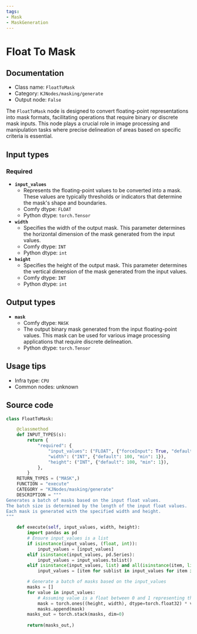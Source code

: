 ```yaml
---
tags:
- Mask
- MaskGeneration
---
```


# Float To Mask
## Documentation
- Class name: `FloatToMask`
- Category: `KJNodes/masking/generate`
- Output node: `False`

The `FloatToMask` node is designed to convert floating-point representations into mask formats, facilitating operations that require binary or discrete mask inputs. This node plays a crucial role in image processing and manipulation tasks where precise delineation of areas based on specific criteria is essential.
## Input types
### Required
- **`input_values`**
    - Represents the floating-point values to be converted into a mask. These values are typically thresholds or indicators that determine the mask's shape and boundaries.
    - Comfy dtype: `FLOAT`
    - Python dtype: `torch.Tensor`
- **`width`**
    - Specifies the width of the output mask. This parameter determines the horizontal dimension of the mask generated from the input values.
    - Comfy dtype: `INT`
    - Python dtype: `int`
- **`height`**
    - Specifies the height of the output mask. This parameter determines the vertical dimension of the mask generated from the input values.
    - Comfy dtype: `INT`
    - Python dtype: `int`
## Output types
- **`mask`**
    - Comfy dtype: `MASK`
    - The output binary mask generated from the input floating-point values. This mask can be used for various image processing applications that require discrete delineation.
    - Python dtype: `torch.Tensor`
## Usage tips
- Infra type: `CPU`
- Common nodes: unknown


## Source code
```python
class FloatToMask:

    @classmethod
    def INPUT_TYPES(s):
        return {
            "required": {
                "input_values": ("FLOAT", {"forceInput": True, "default": 0}),
                "width": ("INT", {"default": 100, "min": 1}),
                "height": ("INT", {"default": 100, "min": 1}),
            },
        }
    RETURN_TYPES = ("MASK",)
    FUNCTION = "execute"
    CATEGORY = "KJNodes/masking/generate"
    DESCRIPTION = """
Generates a batch of masks based on the input float values.
The batch size is determined by the length of the input float values.
Each mask is generated with the specified width and height.
"""

    def execute(self, input_values, width, height):
        import pandas as pd
        # Ensure input_values is a list
        if isinstance(input_values, (float, int)):
            input_values = [input_values]
        elif isinstance(input_values, pd.Series):
            input_values = input_values.tolist()
        elif isinstance(input_values, list) and all(isinstance(item, list) for item in input_values):
            input_values = [item for sublist in input_values for item in sublist]

        # Generate a batch of masks based on the input_values
        masks = []
        for value in input_values:
            # Assuming value is a float between 0 and 1 representing the mask's intensity
            mask = torch.ones((height, width), dtype=torch.float32) * value
            masks.append(mask)
        masks_out = torch.stack(masks, dim=0)
    
        return(masks_out,)

```
